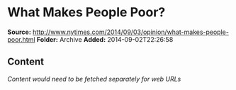 # What Makes People Poor?

**Source:** http://www.nytimes.com/2014/09/03/opinion/what-makes-people-poor.html
**Folder:** Archive
**Added:** 2014-09-02T22:26:58




## Content
*Content would need to be fetched separately for web URLs*
